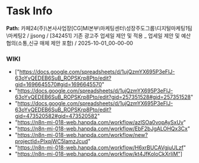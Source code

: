 # Task Info

**Path:** 카페24(주)\본사사업장\[CG]MI본부\마케팅센터\성장주도그룹\디지털마케팅1팀\마케팅2 / jjsong / [342451] 기존 광고주 업세일 제안 및 적용 _ 업세일 제안 및 예산 협의(소통,신규 매체 제안 포함) / 2025-10-01_00-00-00

### WIKI
- ["https://docs.google.com/spreadsheets/d/1ujQzmYX695P3eFlJ-63oYvQEDEB6SuB_ROPSKrp8Pto/edit?gid=1696645570#gid=1696645570"
- "https://docs.google.com/spreadsheets/d/1ujQzmYX695P3eFlJ-63oYvQEDEB6SuB_ROPSKrp8Pto/edit?gid=257351528#gid=257351528"
- "https://docs.google.com/spreadsheets/d/1ujQzmYX695P3eFlJ-63oYvQEDEB6SuB_ROPSKrp8Pto/edit?gid=473520582#gid=473520582"
- "https://n8n-mi-018-web.hanpda.com/workflow/azlSOa0vopAySxUv"
- "https://n8n-mi-018-web.hanpda.com/workflow/EbF2bJgALOHQx3Cx"
- "https://n8n-mi-018-web.hanpda.com/workflow/new?projectId=PIxqjWC5lamzJcud"
- "https://n8n-mi-018-web.hanpda.com/workflow/H6xrBUCAVgjuULzf"
- "https://n8n-mi-018-web.hanpda.com/workflow/kt4JfKoloCkXrIiM"]

